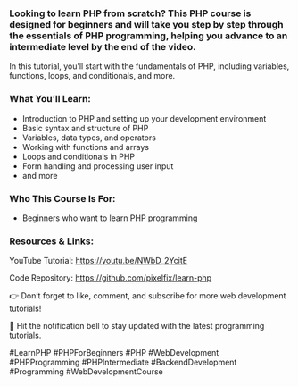 ### Looking to learn PHP from scratch? This PHP course is designed for beginners and will take you step by step through the essentials of PHP programming, helping you advance to an intermediate level by the end of the video.

In this tutorial, you’ll start with the fundamentals of PHP, including variables, functions, loops, and conditionals, and more.

### What You’ll Learn:

* Introduction to PHP and setting up your development environment
* Basic syntax and structure of PHP
* Variables, data types, and operators
* Working with functions and arrays
* Loops and conditionals in PHP
* Form handling and processing user input
* and more

### Who This Course Is For:

* Beginners who want to learn PHP programming

### Resources & Links:

YouTube Tutorial: https://youtu.be/NWbD_2YcitE

Code Repository: https://github.com/pixelfix/learn-php

👉 Don’t forget to like, comment, and subscribe for more web development tutorials!

🔔 Hit the notification bell to stay updated with the latest programming tutorials.

#LearnPHP #PHPForBeginners #PHP #WebDevelopment #PHPProgramming #PHPIntermediate #BackendDevelopment #Programming #WebDevelopmentCourse
